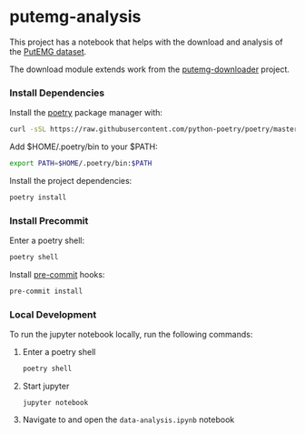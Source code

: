 # putemg-analysis

This project has a notebook that helps with the download and analysis of the [PutEMG dataset](https://biolab.put.poznan.pl/putemg-dataset/). 

The download module extends work from the [putemg-downloader](https://github.com/biolab-put/putemg-downloader) project.

### Install Dependencies

Install the [poetry](https://github.com/python-poetry/poetry) package manager with:
```bash
curl -sSL https://raw.githubusercontent.com/python-poetry/poetry/master/get-poetry.py | python3
```
Add $HOME/.poetry/bin to your $PATH:
```bash
export PATH=$HOME/.poetry/bin:$PATH
```
Install the project dependencies:
```bash
poetry install
```

### Install Precommit

Enter a poetry shell:
```bash
poetry shell
```

Install [pre-commit](https://pre-commit.com/) hooks:
```bash
pre-commit install
```

### Local Development

To run the jupyter notebook locally, run the following commands:

1. Enter a poetry shell
    ```bash
    poetry shell
    ```
2. Start jupyter
    ```shell
    jupyter notebook
    ```
3. Navigate to and open the `data-analysis.ipynb` notebook
